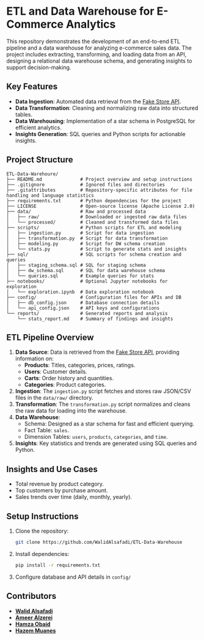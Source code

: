 # **ETL and Data Warehouse for E-Commerce Analytics**

This repository demonstrates the development of an end-to-end ETL pipeline and a data warehouse for analyzing e-commerce sales data. The project includes extracting, transforming, and loading data from an API, designing a relational data warehouse schema, and generating insights to support decision-making.

## Key Features
- **Data Ingestion**: Automated data retrieval from the [Fake Store API](https://fakestoreapi.com/).
- **Data Transformation**: Cleaning and normalizing raw data into structured tables.
- **Data Warehousing**: Implementation of a star schema in PostgreSQL for efficient analytics.
- **Insights Generation**: SQL queries and Python scripts for actionable insights.

## Project Structure
```
ETL-Data-Warehoure/
├── README.md              # Project overview and setup instructions
├── .gitignore             # Ignored files and directories
├── .gitattributes         # Repository-specific attributes for file handling and language statistics
├── requirements.txt       # Python dependencies for the project
├── LICENSE                # Open-source license (Apache License 2.0)
├── data/                  # Raw and processed data
│   ├── raw/               # Downloaded or ingested raw data files
│   └── processed/         # Cleaned and transformed data files
├── scripts/               # Python scripts for ETL and modeling
│   ├── ingestion.py       # Script for data ingestion
│   ├── transformation.py  # Script for data transformation
│   ├── modeling.py        # Script for DW schema creation
│   └── stats.py           # Script to generate stats and insights
├── sql/                   # SQL scripts for schema creation and queries
│   ├── staging_schema.sql # SQL for staging schema
│   ├── dw_schema.sql      # SQL for data warehouse schema
│   └── queries.sql        # Example queries for stats
├── notebooks/             # Optional Jupyter notebooks for exploration
│   └── exploration.ipynb  # Data exploration notebook
├── config/                # Configuration files for APIs and DB
│   ├── db_config.json     # Database connection details
│   └── api_config.json    # API keys and configurations
└── reports/               # Generated reports and analysis
    └── stats_report.md    # Summary of findings and insights
```

## ETL Pipeline Overview
1. **Data Source**: Data is retrieved from the [Fake Store API](https://fakestoreapi.com/), providing information on:
    - **Products**: Titles, categories, prices, ratings.
    - **Users**: Customer details.
    - **Carts**: Order history and quantities.
    - **Categories**: Product categories.
2. **Ingestion**: The `ingestion.py` script fetches and stores raw JSON/CSV files in the `data/raw/` directory.
3. **Transformation**: The `transformation.py` script normalizes and cleans the raw data for loading into the warehouse.
4. **Data Warehouse**:
    - Schema: Designed as a star schema for fast and efficient querying.
    - Fact Table: `sales`.
    - Dimension Tables: `users`, `products`, `categories`, and `time`.
5. **Insights**: Key statistics and trends are generated using SQL queries and Python.

## Insights and Use Cases
- Total revenue by product category.
- Top customers by purchase amount.
- Sales trends over time (daily, monthly, yearly).
  
## Setup Instructions
1. Clone the repository:
   ```bash
   git clone https://github.com/WalidAlsafadi/ETL-Data-Warehouse
   ```

2. Install dependencies:
   ```bash
   pip install -r requirements.txt
   ```

3. Configure database and API details in `config/`

## Contributors

- [**Walid Alsafadi**](https://github.com/WalidAlsafadi) 
- [**Ameer Alzerei**](https://github.com/AmeerAlzerei)
- [**Hamza Obaid**](https://github.com/hobaid1) 
- [**Hazem Muanes**](https://github.com/HazemMuannes)
